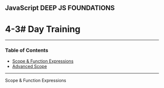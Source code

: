 ## JavaScript DEEP JS FOUNDATIONS

# 4-3# Day Training

---

### Table of Contents

- [Scope & Function Expressions](#)
- [Advanced Scope ](#)

---
Scope & Function Expressions
